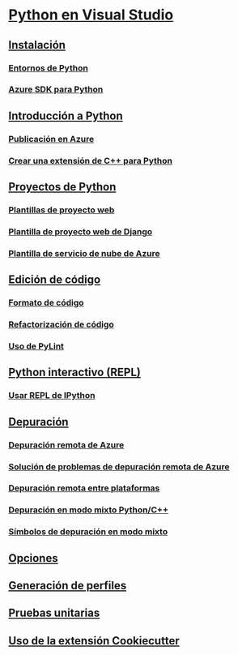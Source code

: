 # [Python en Visual Studio](python-in-visual-studio.md)

## [Instalación](installation.md)

### [Entornos de Python](python-environments.md)

### [Azure SDK para Python](azure-sdk-for-python.md)

## [Introducción a Python](getting-started.md)

### [Publicación en Azure](publishing-to-azure.md)

### [Crear una extensión de C++ para Python](cpp-and-python.md)

## [Proyectos de Python](python-projects.md)

### [Plantillas de proyecto web](template-web.md)

### [Plantilla de proyecto web de Django](template-django.md)

### [Plantilla de servicio de nube de Azure](template-azure-cloud-service.md)

## [Edición de código](code-editing.md)

### [Formato de código](code-formatting.md)

### [Refactorización de código](code-refactoring.md)

### [Uso de PyLint](code-pylint.md)

## [Python interactivo (REPL)](interactive-repl.md)

### [Usar REPL de IPython](interactive-repl-ipython.md)

## [Depuración](debugging.md)

### [Depuración remota de Azure](debugging-azure-remote.md)

### [Solución de problemas de depuración remota de Azure](debugging-azure-remote-troubleshooting.md)

### [Depuración remota entre plataformas](debugging-cross-platform-remote.md)

### [Depuración en modo mixto Python/C++](debugging-mixed-mode.md)

### [Símbolos de depuración en modo mixto](debugging-symbols-for-mixed-mode.md)

## [Opciones](options.md)

## [Generación de perfiles](profiling.md)

## [Pruebas unitarias](unit-testing.md)

## [Uso de la extensión Cookiecutter](cookiecutter.md)
